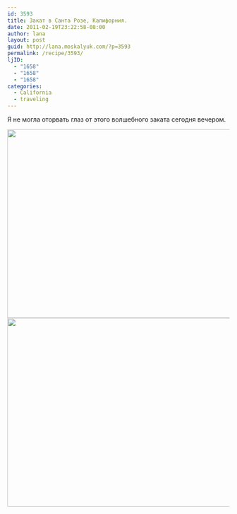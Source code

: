 ```yaml
---
id: 3593
title: Закат в Санта Розе, Калифорния.
date: 2011-02-19T23:22:58-08:00
author: lana
layout: post
guid: http://lana.moskalyuk.com/?p=3593
permalink: /recipe/3593/
ljID:
  - "1658"
  - "1658"
  - "1658"
categories:
  - California
  - traveling
---
```

Я не могла оторвать глаз от этого волшебного заката сегодня вечером.

<img loading="lazy" class="alignnone" title="sunset" src="http://farm6.static.flickr.com/5219/5460788740_796aa5df09_z.jpg" alt="" width="640" height="427" /> 

<img loading="lazy" class="alignnone" title="sunset" src="http://farm6.static.flickr.com/5260/5460796342_23b4e4b925_z.jpg" alt="" width="640" height="427" />
